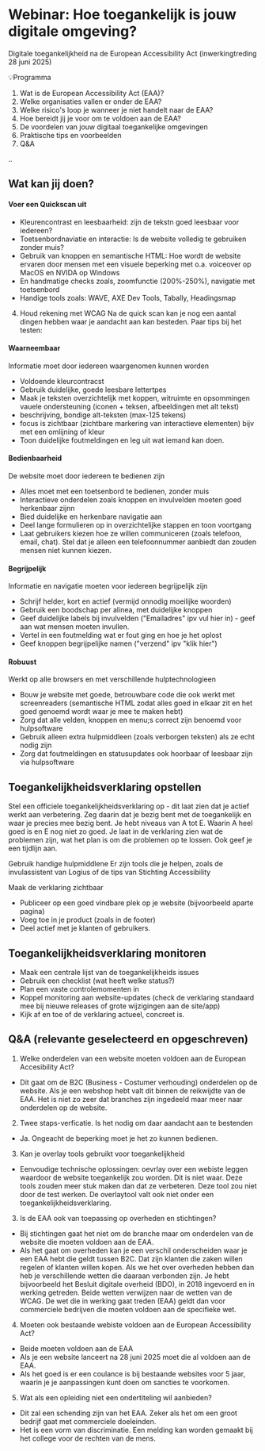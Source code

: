 # Webinar: Hoe toegankelijk is jouw digitale omgeving?
Digitale toegankelijkheid na de European Accessibility Act (inwerkingtreding 28 juni 2025)

💡Programma 
1. Wat is de European Accessibility Act (EAA)?
2. Welke organisaties vallen er onder de EAA?
3. Welke risico's loop je wanneer je niet handelt naar de EAA?
4. Hoe bereidt jij je voor om te voldoen aan de EAA?
5. De voordelen van jouw digitaal toegankelijke omgevingen
6. Praktische tips en voorbeelden 
7. Q&A


..

## Wat kan jij doen?

#### Voer een Quickscan uit
- Kleurencontrast en leesbaarheid: zijn de tekstn goed leesbaar voor iedereen?
- Toetsenbordnaviatie en interactie: Is de website volledig te gebruiken zonder muis?
- Gebruik van knoppen en semantische HTML: Hoe wordt de website ervaren door mensen met een visuele beperking met o.a. voiceover op MacOS en NVIDA op Windows
- En handmatige checks zoals, zoomfunctie (200%-250%), navigatie met toetsenbord
- Handige tools zoals: WAVE, AXE Dev Tools, Tabally, Headingsmap

4. Houd rekening met WCAG
Na de quick scan kan je nog een aantal dingen hebben waar je aandacht aan kan besteden. Paar tips bij het testen:

#### Waarneembaar
Informatie moet door iedereen waargenomen kunnen worden
- Voldoende kleurcontracst
- Gebruik duidelijke, goede leesbare lettertpes
- Maak je teksten overzichtelijk met koppen, witruimte en opsommingen
vauele ondersteuning (iconen + teksen, afbeeldingen met alt tekst)
- beschrijving, bondige alt-teksten (max-125 tekens)
- focus is zichtbaar (zichtbare markering van interactieve elementen)  bijv met een omlijning of kleur
- Toon duidelijke foutmeldingen en leg uit wat iemand kan doen.

#### Bedienbaarheid
De website moet door iedereen te bedienen zijn
- Alles moet met een toetsenbord te bedienen, zonder muis
- Interactieve onderdelen zoals knoppen en invulvelden moeten goed herkenbaar zijnn
- Bied duidelijke en herkenbare navigatie aan
- Deel lange formulieren op in overzichtelijke stappen en toon voortgang
- Laat gebruikers kiezen hoe ze willen communiceren (zoals telefoon, email, chat). Stel dat je alleen een telefoonnummer aanbiedt dan zouden mensen niet kunnen kiezen. 


#### Begrijpelijk
Informatie en navigatie moeten voor iedereen begrijpelijk zijn
- Schrijf helder, kort en actief (vermijd onnodig moeilijke woorden)
- Gebruik een boodschap per alinea, met duidelijke knoppen
- Geef duidelijke labels bij invulvelden ("Emailadres" ipv vul hier in) - geef aan wat mensen moeten invullen.
- Vertel in een foutmelding wat er fout ging en hoe je het oplost
- Geef knoppen begrijpelijke namen ("verzend" ipv "klik hier")

#### Robuust
Werkt op alle browsers en met verschillende hulptechnologieen
- Bouw je website met goede, betrouwbare code die ook werkt met screenreaders (semantische HTML zodat alles goed in elkaar zit en het goed genoemd wordt waar je mee te maken hebt)
- Zorg dat alle velden, knoppen en menu;s correct zijn benoemd voor hulpsoftware
- Gebruik alleen extra hulpmiddleen (zoals verborgen teksten) als ze echt nodig zijn
- Zorg dat foutmeldingen en statusupdates ook hoorbaar of leesbaar zijn via hulpsoftware


## Toegankelijkheidsverklaring opstellen
Stel een officiele toegankelijkheidsverklaring op - dit laat zien dat je actief werkt aan verbetering. Zeg daarin dat je bezig bent met de toegankelijk en waar je precies mee bezig bent. Je hebt niveaus van A tot E. Waarin A heel goed is en E nog niet zo goed. Je laat in de verklaring zien wat de problemen zijn, wat het plan is om die problemen op te lossen. Ook geef je een tijdlijn aan.

Gebruik handige hulpmiddlene
Er zijn tools die je helpen, zoals de invulassistent van Logius of de tips van Stichting Accessibility

Maak de verklaring zichtbaar
- Publiceer op een goed vindbare plek op je website (bijvoorbeeld aparte pagina)
- Voeg toe in je product (zoals in de footer)
- Deel actief met je klanten of gebruikers.

## Toegankelijkheidsverklaring monitoren
- Maak een centrale lijst van de toegankelijkheids issues
- Gebruik een checklist (wat heeft welke status?)
- Plan een vaste controlemomenten in
- Koppel monitoring aan website-updates (check de verklaring standaard mee bij nieuwe releases of grote wijzigingen aan de site/app) 
- Kijk af en toe of de verklaring actueel, concreet is. 


## Q&A (relevante geselecteerd en opgeschreven)
1. Welke onderdelen van een website moeten voldoen aan de European Accesibility Act?
- Dit gaat om de B2C (Business - Costumer verhouding)  onderdelen op de website. Als je een webshop hebt valt dit binnen de reikwijdte van de EAA. Het is niet zo zeer dat branches zijn ingedeeld maar meer naar onderdelen op de website.

2. Twee staps-verficatie. Is het nodig om daar aandacht aan te bestenden
- Ja. Ongeacht de beperking moet je het zo kunnen bedienen.


3. Kan je overlay tools gebruikt voor toegankelijkheid
- Eenvoudige technische oplossingen: oevrlay over een webiste leggen waardoor de website toegankelijk zou worden. Dit is niet waar. Deze tools zouden meer stuk maken dan dat ze verbeteren. Deze tool zou niet door de test werken. De overlaytool valt ook niet onder een toegankelijkheidsverklaring.

3. Is de EAA ook van toepassing op overheden en stichtingen?
- Bij stichtingen gaat het niet om de branche maar om onderdelen van de website die moeten voldoen aan de EAA.
- Als het gaat om overheden kan je een verschil onderscheiden waar je een EAA hebt die geldt tussen B2C. Dat zijn klanten die zaken willen regelen of klanten willen kopen. Als we het over overheden hebben dan heb je verschillende wetten die daaraan verbonden zijn. Je hebt bijvoorbeeld het Besluit digitale overheid (BDO), in 2018 ingevoerd en in werking getreden. Beide wetten verwijzen naar de wetten van de WCAG.
De wet die in werking gaat treden (EAA) geldt dan voor commerciele bedrijven die moeten voldoen aan de specifieke wet.

4. Moeten ook bestaande webiste voldoen aan de European Accessibility Act?
- Beide moeten voldoen aan de EAA
- Als je een website lanceert na 28 juni 2025 moet die al voldoen aan de EAA. 
- Als het goed is er een coulance is bij bestaande websites voor 5 jaar, waarin je je aanpassingen kunt doen om sancties te voorkomen.

5. Wat als een opleiding niet een ondertiteling wil aanbieden?
- Dit zal een schending zijn van het EAA. Zeker als het om een groot bedrijf gaat met commerciele doeleinden. 
- Het is een vorm van discriminatie. Een melding kan worden gemaakt bij het college voor de rechten van de mens. 


